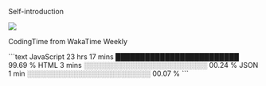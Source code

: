 <div align="left">
  <p>Self-introduction </p>
<img src="https://metrics.lecoq.io/Godisbilly?template=classic&config.timezone=Asia%2FShanghai">
</div>
<div>
  <p>CodingTime from WakaTime Weekly</p>
<!--START_SECTION:waka-->
  ```text
JavaScript   23 hrs 17 mins  █████████████████████████   99.69 % 
HTML         3 mins          ░░░░░░░░░░░░░░░░░░░░░░░░░   00.24 % 
JSON         1 min           ░░░░░░░░░░░░░░░░░░░░░░░░░   00.07 % 
  ```
<!--END_SECTION:waka-->
</div>
